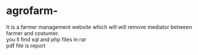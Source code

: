 # agrofarm-
It is a farmer management website which will will remove mediator between farmer and costumer.<br/>
you ll find sql and php files in rar<br>
pdf file is report<br>
